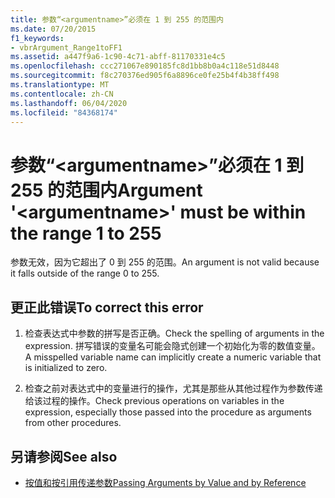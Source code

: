 ```yaml
---
title: 参数“<argumentname>”必须在 1 到 255 的范围内
ms.date: 07/20/2015
f1_keywords:
- vbrArgument_Range1toFF1
ms.assetid: a447f9a6-1c90-4c71-abff-81170331e4c5
ms.openlocfilehash: ccc271067e890185fc8d1bb8b0a4c118e51d8448
ms.sourcegitcommit: f8c270376ed905f6a8896ce0fe25b4f4b38ff498
ms.translationtype: MT
ms.contentlocale: zh-CN
ms.lasthandoff: 06/04/2020
ms.locfileid: "84368174"
---
```

# <a name="argument-argumentname-must-be-within-the-range-1-to-255"></a><span data-ttu-id="83918-102">参数“\<argumentname>”必须在 1 到 255 的范围内</span><span class="sxs-lookup"><span data-stu-id="83918-102">Argument '\<argumentname>' must be within the range 1 to 255</span></span>
<span data-ttu-id="83918-103">参数无效，因为它超出了 0 到 255 的范围。</span><span class="sxs-lookup"><span data-stu-id="83918-103">An argument is not valid because it falls outside of the range 0 to 255.</span></span>  
  
## <a name="to-correct-this-error"></a><span data-ttu-id="83918-104">更正此错误</span><span class="sxs-lookup"><span data-stu-id="83918-104">To correct this error</span></span>  
  
1. <span data-ttu-id="83918-105">检查表达式中参数的拼写是否正确。</span><span class="sxs-lookup"><span data-stu-id="83918-105">Check the spelling of arguments in the expression.</span></span> <span data-ttu-id="83918-106">拼写错误的变量名可能会隐式创建一个初始化为零的数值变量。</span><span class="sxs-lookup"><span data-stu-id="83918-106">A misspelled variable name can implicitly create a numeric variable that is initialized to zero.</span></span>  
  
2. <span data-ttu-id="83918-107">检查之前对表达式中的变量进行的操作，尤其是那些从其他过程作为参数传递给该过程的操作。</span><span class="sxs-lookup"><span data-stu-id="83918-107">Check previous operations on variables in the expression, especially those passed into the procedure as arguments from other procedures.</span></span>  
  
## <a name="see-also"></a><span data-ttu-id="83918-108">另请参阅</span><span class="sxs-lookup"><span data-stu-id="83918-108">See also</span></span>

- [<span data-ttu-id="83918-109">按值和按引用传递参数</span><span class="sxs-lookup"><span data-stu-id="83918-109">Passing Arguments by Value and by Reference</span></span>](../programming-guide/language-features/procedures/passing-arguments-by-value-and-by-reference.md)
